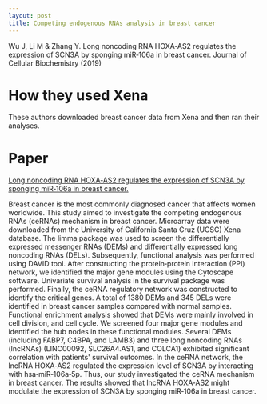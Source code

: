 ```yaml
---
layout: post
title: Competing endogenous RNAs analysis in breast cancer
---
```


Wu J, Li M & Zhang Y. Long noncoding RNA HOXA‐AS2 regulates the expression of SCN3A by sponging miR‐106a in breast cancer. Journal of Cellular Biochemistry (2019)

# How they used Xena
These authors downloaded breast cancer data from Xena and then ran their analyses.

# Paper
[Long noncoding RNA HOXA‐AS2 regulates the expression of SCN3A by sponging miR‐106a in breast cancer.](https://onlinelibrary.wiley.com/doi/full/10.1002/jcb.28706)

Breast cancer is the most commonly diagnosed cancer that affects women worldwide. This study aimed to investigate the competing endogenous RNAs (ceRNAs) mechanism in breast cancer. Microarray data were downloaded from the University of California Santa Cruz (UCSC) Xena database. The limma package was used to screen the differentially expressed messenger RNAs (DEMs) and differentially expressed long noncoding RNAs (DELs). Subsequently, functional analysis was performed using DAVID tool. After constructing the protein‐protein interaction (PPI) network, we identified the major gene modules using the Cytoscape software. Univariate survival analysis in the survival package was performed. Finally, the ceRNA regulatory network was constructed to identify the critical genes. A total of 1380 DEMs and 345 DELs were identified in breast cancer samples compared with normal samples. Functional enrichment analysis showed that DEMs were mainly involved in cell division, and cell cycle. We screened four major gene modules and identified the hub nodes in these functional modules. Several DEMs (including FABP7, C4BPA, and LAMB3) and three long noncoding RNAs (lncRNAs) (LINC00092, SLC26A4.AS1, and COLCA1) exhibited significant correlation with patients' survival outcomes. In the ceRNA network, the lncRNA HOXA‐AS2 regulated the expression level of SCN3A by interacting with hsa‐miR‐106a‐5p. Thus, our study investigated the ceRNA mechanism in breast cancer. The results showed that lncRNA HOXA‐AS2 might modulate the expression of SCN3A by sponging miR‐106a in breast cancer.
